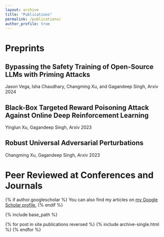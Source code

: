 ```yaml
---
layout: archive
title: "Publications"
permalink: /publications/
author_profile: true
---
```

<h1> Preprints</h1>
<h2>Bypassing the Safety Training of Open-Source LLMs with Priming Attacks  
  <a href= "https://arxiv.org/abs/2312.12321"><i class="fas fa-fw fa-link zoom" aria-hidden="true"></i></a></h2>
<p>Jason Vega, Isha Chaudhary, Changming Xu, and Gagandeep Singh, Arxiv 2024</p>

<h2>
Black-Box Targeted Reward Poisoning Attack Against Online Deep Reinforcement Learning 
  <a href= "https://arxiv.org/abs/2305.10681"><i class="fas fa-fw fa-link zoom" aria-hidden="true"></i></a></h2>
<p>Yinglun Xu, Gagandeep Singh, Arxiv 2023</p>

<h2>
Robust Universal Adversarial Perturbations 
  <a href= "https://arxiv.org/pdf/2206.10858.pdf"><i class="fas fa-fw fa-link zoom" aria-hidden="true"></i></a></h2>
<p>Changming Xu, Gagandeep Singh, Arxiv 2023</p>



<h1> Peer Reviewed at Conferences and Journals</h1>
{% if author.googlescholar %}
  You can also find my articles on <u><a href="{{author.googlescholar}}">my Google Scholar profile</a>.</u>
{% endif %}

{% include base_path %}

{% for post in site.publications reversed %}
  {% include archive-single.html %}
{% endfor %}
